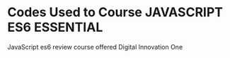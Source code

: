 # Codes Used to Course JAVASCRIPT ES6 ESSENTIAL
JavaScript es6 review course offered Digital Innovation One
